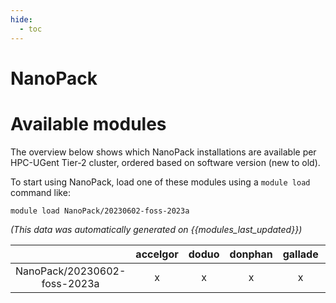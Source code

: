 ```yaml
---
hide:
  - toc
---
```


NanoPack
========

# Available modules


The overview below shows which NanoPack installations are available per HPC-UGent Tier-2 cluster, ordered based on software version (new to old).

To start using NanoPack, load one of these modules using a `module load` command like:

```shell
module load NanoPack/20230602-foss-2023a
```

*(This data was automatically generated on {{modules_last_updated}})*  

| |accelgor|doduo|donphan|gallade|joltik|litleo|shinx|
| :---: | :---: | :---: | :---: | :---: | :---: | :---: | :---: |
|NanoPack/20230602-foss-2023a|x|x|x|x|x|x|x|
